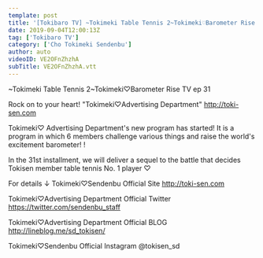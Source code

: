```yaml
---
template: post
title: '[Tokibaro TV] ~Tokimeki Table Tennis 2~Tokimeki♡Barometer Rise TV ep 31'
date: 2019-09-04T12:00:13Z
tag: ['Tokibaro TV']
category: ['Cho Tokimeki Sendenbu']
author: auto 
videoID: VE2OFnZhzhA
subTitle: VE2OFnZhzhA.vtt
---
```

~Tokimeki Table Tennis 2~Tokimeki♡Barometer Rise TV ep 31

Rock on to your heart! "Tokimeki♡Advertising Department"
http://toki-sen.com

Tokimeki♡ Advertising Department's new program has started!
It is a program in which 6 members challenge various things and raise the world's excitement barometer! !

In the 31st installment, we will deliver a sequel to the battle that decides Tokisen member table tennis No. 1 player ♡

For details ↓
Tokimeki♡Sendenbu Official Site
http://toki-sen.com

Tokimeki♡Advertising Department Official Twitter
https://twitter.com/sendenbu_staff

Tokimeki♡Advertising Department Official BLOG
http://lineblog.me/sd_tokisen/

Tokimeki♡Sendenbu Official Instagram
@tokisen_sd
